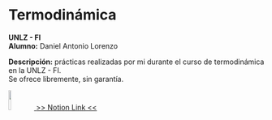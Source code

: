 # Termodinámica
__UNLZ - FI__   
__Alumno:__ Daniel Antonio Lorenzo 

__Descripción:__ prácticas realizadas por mi durante el curso de termodinámica en la UNLZ - FI.   
Se ofrece libremente, sin garantía.

<a href="https://pitch-work-5c1.notion.site/Termodin-mica-95e8bf01ab3c45b9aba6f05540933a11"><img src=img/Notion_app_logo.png width="10%">
[>> Notion Link <<](https://pitch-work-5c1.notion.site/Termodin-mica-95e8bf01ab3c45b9aba6f05540933a11)
